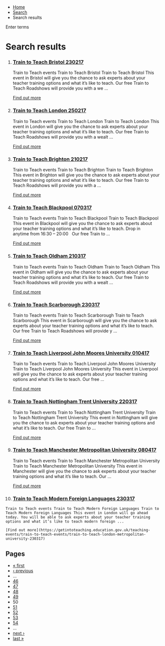 *   [Home](/)
*   [Search](/search)
*   Search results

Enter terms 

Search results
==============

1.  ### [Train to Teach Bristol 230217](https://getintoteaching.education.gov.uk/teaching-events/train-to-teach-events/train-to-teach-bristol-230217)
    
    Train to Teach events Train to Teach Bristol Train to Teach Bristol This event in Bristol will give you the chance to ask experts about your teacher training options and what it’s like to teach. Our free Train to Teach Roadshows will provide you with a we ...
    
    [Find out more](https://getintoteaching.education.gov.uk/teaching-events/train-to-teach-events/train-to-teach-bristol-230217)
    
2.  ### [Train to Teach London 250217](https://getintoteaching.education.gov.uk/teaching-events/train-to-teach-events/train-to-teach-london-250217)
    
    Train to Teach events Train to Teach London Train to Teach London This event in London will give you the chance to ask experts about your teacher training options and what it’s like to teach. Our free Train to Teach Roadshows will provide you with a wealt ...
    
    [Find out more](https://getintoteaching.education.gov.uk/teaching-events/train-to-teach-events/train-to-teach-london-250217)
    
3.  ### [Train to Teach Brighton 210217](https://getintoteaching.education.gov.uk/teaching-events/train-to-teach-events/train-to-teach-brighton-210217)
    
    Train to Teach events Train to Teach Brighton Train to Teach Brighton This event in Brighton will give you the chance to ask experts about your teacher training options and what it’s like to teach. Our free Train to Teach Roadshows will provide you with a ...
    
    [Find out more](https://getintoteaching.education.gov.uk/teaching-events/train-to-teach-events/train-to-teach-brighton-210217)
    
4.  ### [Train to Teach Blackpool 070317](https://getintoteaching.education.gov.uk/teaching-events/train-to-teach-events/train-to-teach-blackpool-070317)
    
    Train to Teach events Train to Teach Blackpool Train to Teach Blackpool This event in Blackpool will give you the chance to ask experts about your teacher training options and what it’s like to teach. Drop in anytime from 16:30 – 20:00   Our free Train to ...
    
    [Find out more](https://getintoteaching.education.gov.uk/teaching-events/train-to-teach-events/train-to-teach-blackpool-070317)
    
5.  ### [Train to Teach Oldham 210317](https://getintoteaching.education.gov.uk/teaching-events/train-to-teach-events/train-to-teach-oldham-210317)
    
    Train to Teach events Train to Teach Oldham Train to Teach Oldham This event in Oldham will give you the chance to ask experts about your teacher training options and what it’s like to teach. Our free Train to Teach Roadshows will provide you with a wealt ...
    
    [Find out more](https://getintoteaching.education.gov.uk/teaching-events/train-to-teach-events/train-to-teach-oldham-210317)
    
6.  ### [Train to Teach Scarborough 230317](https://getintoteaching.education.gov.uk/teaching-events/train-to-teach-events/train-to-teach-scarborough-230317)
    
    Train to Teach events Train to Teach Scarborough Train to Teach Scarborough This event in Scarborough will give you the chance to ask experts about your teacher training options and what it’s like to teach. Our free Train to Teach Roadshows will provide y ...
    
    [Find out more](https://getintoteaching.education.gov.uk/teaching-events/train-to-teach-events/train-to-teach-scarborough-230317)
    
7.  ### [Train to Teach Liverpool John Moores University 010417](https://getintoteaching.education.gov.uk/teaching-events/train-to-teach-events/train-to-teach-liverpool-john-moores-university-010417)
    
    Train to Teach events Train to Teach Liverpool John Moores University Train to Teach Liverpool John Moores University This event in Liverpool will give you the chance to ask experts about your teacher training options and what it’s like to teach. Our free ...
    
    [Find out more](https://getintoteaching.education.gov.uk/teaching-events/train-to-teach-events/train-to-teach-liverpool-john-moores-university-010417)
    
8.  ### [Train to Teach Nottingham Trent University 220317](https://getintoteaching.education.gov.uk/teaching-events/train-to-teach-events/train-to-teach-nottingham-trent-university-220317)
    
    Train to Teach events Train to Teach Nottingham Trent University Train to Teach Nottingham Trent University This event in Nottingham will give you the chance to ask experts about your teacher training options and what it’s like to teach. Our free Train to ...
    
    [Find out more](https://getintoteaching.education.gov.uk/teaching-events/train-to-teach-events/train-to-teach-nottingham-trent-university-220317)
    
9.  ### [Train to Teach Manchester Metropolitan University 080417](https://getintoteaching.education.gov.uk/teaching-events/train-to-teach-events/train-to-teach-manchester-metropolitan-university-080417)
    
    Train to Teach events Train to Teach Manchester Metropolitan University Train to Teach Manchester Metropolitan University This event in Manchester will give you the chance to ask experts about your teacher training options and what it’s like to teach. Our ...
    
    [Find out more](https://getintoteaching.education.gov.uk/teaching-events/train-to-teach-events/train-to-teach-manchester-metropolitan-university-080417)
    
10.  ### [Train to Teach Modern Foreign Languages 230317](https://getintoteaching.education.gov.uk/teaching-events/train-to-teach-events/train-to-teach-london-metropolitan-university-230317)
    
    Train to Teach events Train to Teach Modern Foreign Languages Train to Teach Modern Foreign Languages This event in London will go ahead today. You will be able to ask experts about your teacher training options and what it’s like to teach modern foreign ...
    
    [Find out more](https://getintoteaching.education.gov.uk/teaching-events/train-to-teach-events/train-to-teach-london-metropolitan-university-230317)
    

Pages
-----

*   [« first](/search/site "Go to first page")
*   [‹ previous](/search/site?page=48 "Go to previous page")
*   …
*   [46](/search/site?page=45 "Go to page 46")
*   [47](/search/site?page=46 "Go to page 47")
*   [48](/search/site?page=47 "Go to page 48")
*   [49](/search/site?page=48 "Go to page 49")
*   50
*   [51](/search/site?page=50 "Go to page 51")
*   [52](/search/site?page=51 "Go to page 52")
*   [53](/search/site?page=52 "Go to page 53")
*   [54](/search/site?page=53 "Go to page 54")
*   …
*   [next ›](/search/site?page=50 "Go to next page")
*   [last »](/search/site?page=1032 "Go to last page")